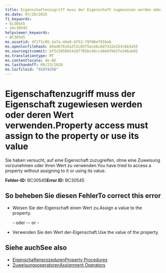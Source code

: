 ```yaml
---
title: Eigenschaftenzugriff muss der Eigenschaft zugewiesen werden oder deren Wert verwenden.
ms.date: 07/20/2015
f1_keywords:
- bc30545
- vbc30545
helpviewer_keywords:
- BC30545
ms.assetid: df271c05-1e7a-44e8-bf53-79f06ef916ab
ms.openlocfilehash: b9ad67616a3f2c85f5acebc6d7332e153c6b3a55
ms.sourcegitcommit: bf5c5850654187705bc94cc40ebfb62fe346ab02
ms.translationtype: MT
ms.contentlocale: de-DE
ms.lasthandoff: 09/23/2020
ms.locfileid: "91074250"
---
```

# <a name="property-access-must-assign-to-the-property-or-use-its-value"></a><span data-ttu-id="70d67-102">Eigenschaftenzugriff muss der Eigenschaft zugewiesen werden oder deren Wert verwenden.</span><span class="sxs-lookup"><span data-stu-id="70d67-102">Property access must assign to the property or use its value</span></span>

<span data-ttu-id="70d67-103">Sie haben versucht, auf eine Eigenschaft zuzugreifen, ohne eine Zuweisung vorzunehmen oder ihren Wert zu verwenden.</span><span class="sxs-lookup"><span data-stu-id="70d67-103">You have tried to access a property without assigning to it or using its value.</span></span>
  
 <span data-ttu-id="70d67-104">**Fehler-ID:** BC30545</span><span class="sxs-lookup"><span data-stu-id="70d67-104">**Error ID:** BC30545</span></span>  
  
## <a name="to-correct-this-error"></a><span data-ttu-id="70d67-105">So beheben Sie diesen Fehler</span><span class="sxs-lookup"><span data-stu-id="70d67-105">To correct this error</span></span>  
  
- <span data-ttu-id="70d67-106">Weisen Sie der-Eigenschaft einen Wert zu.</span><span class="sxs-lookup"><span data-stu-id="70d67-106">Assign a value to the property.</span></span>  
  
     <span data-ttu-id="70d67-107">\- oder -</span><span class="sxs-lookup"><span data-stu-id="70d67-107">\- or -</span></span>  
  
- <span data-ttu-id="70d67-108">Verwenden Sie den Wert der-Eigenschaft.</span><span class="sxs-lookup"><span data-stu-id="70d67-108">Use the value of the property.</span></span>  
  
## <a name="see-also"></a><span data-ttu-id="70d67-109">Siehe auch</span><span class="sxs-lookup"><span data-stu-id="70d67-109">See also</span></span>

- [<span data-ttu-id="70d67-110">Eigenschaftenprozeduren</span><span class="sxs-lookup"><span data-stu-id="70d67-110">Property Procedures</span></span>](../programming-guide/language-features/procedures/property-procedures.md)
- [<span data-ttu-id="70d67-111">Zuweisungsoperatoren</span><span class="sxs-lookup"><span data-stu-id="70d67-111">Assignment Operators</span></span>](../language-reference/operators/assignment-operators.md)
